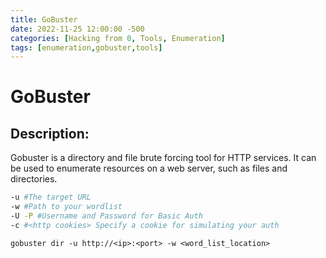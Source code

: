 ```yaml
---
title: GoBuster 
date: 2022-11-25 12:00:00 -500
categories: [Hacking from 0, Tools, Enumeration]
tags: [enumeration,gobuster,tools]
--- 
```


# GoBuster  
## Description: 
Gobuster is a directory and file brute forcing tool for HTTP services. It can be used to enumerate resources on a web server, such as files and directories.

```bash
-u #The target URL 
-w #Path to your wordlist 
-U -P #Username and Password for Basic Auth 
-c #<http cookies> Specify a cookie for simulating your auth
```

`gobuster dir -u http://<ip>:<port> -w <word_list_location>`